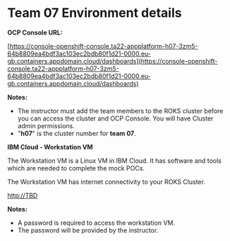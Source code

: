 # Team 07 Environment details


**OCP Console URL:** 

[https://console-openshift-console.ta22-appplatform-h07-3zm5-64b8809ea4bdf3ac103ec2bdb80f1d21-0000.eu-gb.containers.appdomain.cloud/dashboards](https://console-openshift-console.ta22-appplatform-h07-3zm5-64b8809ea4bdf3ac103ec2bdb80f1d21-0000.eu-gb.containers.appdomain.cloud/dashboards)


  **Notes:** 
  
  - The instructor must add the team members to the ROKS cluster before you can access the cluster and OCP Console. You will have Cluster admin permissions.  
  - "**h07**" is the cluster number for **team 07**. 


**IBM Cloud - Workstation VM**

  The Workstation VM is a Linux VM in IBM Cloud. It has software and tools which are needed to complete the mock POCs. 
  
  The Workstation VM has internet connectivity to your ROKS Cluster. 
  
  [http://TBD](http://TBD)

 
  **Notes:** 
  
  - A password is required to access the workstation VM. 
  - The password will be provided by the instructor.  

